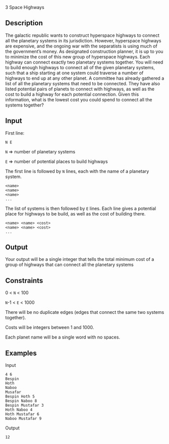  3 Space Highways

 ## Description
The galactic republic wants to construct hyperspace highways to connect all the planetary systems in its jurisdiction. However, hyperspace highways are expensive, and the ongoing war with the separatists is using much of the government’s money. As designated construction planner, it is up to you to minimize the cost of this new group of hyperspace highways. Each highway can connect exactly two planetary systems together. You will need to build enough highways to connect all of the given planetary systems, such that a ship starting at one system could traverse a number of highways to end up at any other planet. A committee has already gathered a list of all the planetary systems that need to be connected. They have also listed potential pairs of planets to connect with highways, as well as the cost to build a highway for each potential connection. Given this information, what is the lowest cost you could spend to connect all the systems together?

## Input
First line:
```
N E
```
`N` => number of planetary systems

`E` => number of potential places to build highways

The first line is followed by `N` lines, each with the name of a planetary system.
```
<name>
<name>
<name>
...
```
The list of systems is then followed by `E` lines. Each line gives a potential place for highways to be build, as well as the cost of building there.
```
<name> <name> <cost>
<name> <name> <cost>
...
```

## Output
Your output will be a single integer that tells the total minimum cost of a group of highways that can connect all the planetary systems

## Constraints
0 < `N` < 100

`N`-1 < `E` < 1000

There will be no duplicate edges (edges that connect the same two systems together). 

Costs will be integers between 1 and 1000.

Each planet name will be a single word with no spaces.

## Examples
Input
```
4 6
Bespin
Hoth
Naboo
Musafar
Bespin Hoth 5
Bespin Naboo 8
Bespin Mustafar 3
Hoth Naboo 4
Hoth Mustafar 6
Naboo Mustafar 9
```
Output
```
12
```

